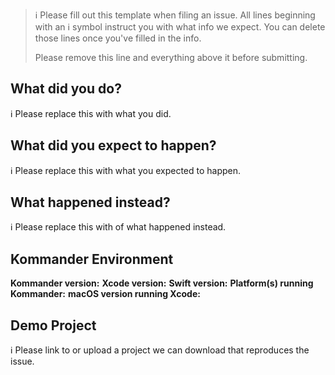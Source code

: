 > ℹ Please fill out this template when filing an issue.
> All lines beginning with an ℹ symbol instruct you with what info we expect. You can delete those lines once you've filled in the info.
>
> Please remove this line and everything above it before submitting.

## What did you do?

ℹ Please replace this with what you did.

## What did you expect to happen?

ℹ Please replace this with what you expected to happen.

## What happened instead?

ℹ Please replace this with of what happened instead.

## Kommander Environment

**Kommander version:**
**Xcode version:**
**Swift version:**
**Platform(s) running Kommander:**
**macOS version running Xcode:**

## Demo Project

ℹ Please link to or upload a project we can download that reproduces the issue.
